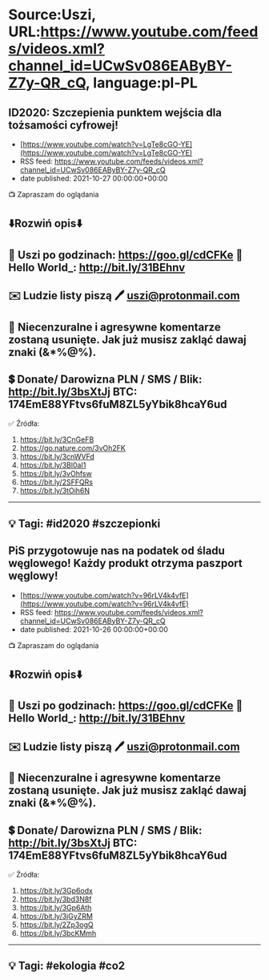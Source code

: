 # Source:Uszi, URL:https://www.youtube.com/feeds/videos.xml?channel_id=UCwSv086EAByBY-Z7y-QR_cQ, language:pl-PL

## ID2020: Szczepienia punktem wejścia dla tożsamości cyfrowej!
 - [https://www.youtube.com/watch?v=LgTe8cGO-YE](https://www.youtube.com/watch?v=LgTe8cGO-YE)
 - RSS feed: https://www.youtube.com/feeds/videos.xml?channel_id=UCwSv086EAByBY-Z7y-QR_cQ
 - date published: 2021-10-27 00:00:00+00:00

📺 Zapraszam do oglądania

⬇️Rozwiń opis⬇️
------------------------------------------------------------
👀 Uszi po godzinach: https://goo.gl/cdCFKe
👀 Hello World_: http://bit.ly/31BEhnv
------------------------------------------------------------
✉️ Ludzie listy piszą 
🖊️ uszi@protonmail.com
------------------------------------------------------------
👺 Niecenzuralne i agresywne komentarze zostaną usunięte.  Jak już musisz zakląć dawaj znaki (&*%@%).
------------------------------------------------------------
💲 Donate/ Darowizna
PLN / SMS / Blik: http://bit.ly/3bsXtJj
BTC: 174EmE88YFtvs6fuM8ZL5yYbik8hcaY6ud
-------------------------------------------------------------
✅ Źródła:
1. https://bit.ly/3CnGeFB
2. https://go.nature.com/3vOh2FK
3. https://bit.ly/3cnWVFd
4. https://bit.ly/3Bl0aI1
5. https://bit.ly/3vOhfsw
6. https://bit.ly/2SFFQRs
7. https://bit.ly/3tOih6N
---------------------------------------------------------------
💡 Tagi: #id2020 #szczepionki
--------------------------------------------------------------

## PiS przygotowuje nas na podatek od śladu węglowego! Każdy produkt otrzyma paszport węglowy!
 - [https://www.youtube.com/watch?v=96rLV4k4vfE](https://www.youtube.com/watch?v=96rLV4k4vfE)
 - RSS feed: https://www.youtube.com/feeds/videos.xml?channel_id=UCwSv086EAByBY-Z7y-QR_cQ
 - date published: 2021-10-26 00:00:00+00:00

📺 Zapraszam do oglądania

⬇️Rozwiń opis⬇️
------------------------------------------------------------
👀 Uszi po godzinach: https://goo.gl/cdCFKe
👀 Hello World_: http://bit.ly/31BEhnv
------------------------------------------------------------
✉️ Ludzie listy piszą 
🖊️ uszi@protonmail.com
------------------------------------------------------------
👺 Niecenzuralne i agresywne komentarze zostaną usunięte.  Jak już musisz zakląć dawaj znaki (&*%@%).
------------------------------------------------------------
💲 Donate/ Darowizna
PLN / SMS / Blik: http://bit.ly/3bsXtJj
BTC: 174EmE88YFtvs6fuM8ZL5yYbik8hcaY6ud
-------------------------------------------------------------
✅ Źródła:
1. https://bit.ly/3Gp6odx
2. https://bit.ly/3bd3N8f
3. https://bit.ly/3Gp6Ath
4. https://bit.ly/3jGyZRM
5. https://bit.ly/2Zp3ogQ
6. https://bit.ly/3bcKMmh
---------------------------------------------------------------
💡 Tagi: #ekologia #co2
--------------------------------------------------------------

